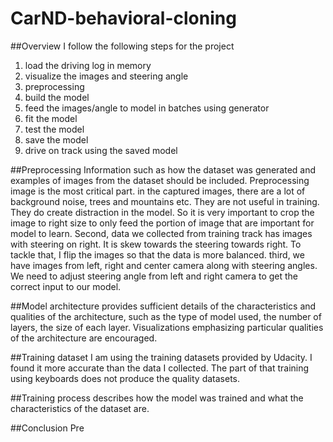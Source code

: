 # CarND-behavioral-cloning

##Overview
I follow the following steps for the project  
1. load the driving log in memory  
2. visualize the images and steering angle  
3. preprocessing  
4. build the model  
5. feed the images/angle to model in batches using generator  
6. fit the model   
7. test the model  
8. save the model  
9. drive on track using the saved model  


##Preprocessing
Information such as how the dataset was generated and examples of images from the dataset should be included.
Preprocessing image is the most critical part. in the captured images, there are a lot of background noise, trees and mountains  etc. They are not useful in training. They do create distraction in the model. So it is very important to crop the image to right size to only feed the portion of image that are important for model to learn. Second, data we collected from training track has images with steering on right. It is skew towards the steering towards right. To tackle that, I flip the images so that the data is more balanced. third, we have images from left, right and center camera along with steering angles. We need to adjust steering angle from left and right camera to get the correct input to our model. 

##Model architecture
provides sufficient details of the characteristics and qualities of the architecture, such as the type of model used, the number of layers, the size of each layer. Visualizations emphasizing particular qualities of the architecture are encouraged.


##Training dataset 
I am using the training datasets provided by Udacity. I found it more accurate than the data I collected. The part of that training using keyboards does not produce the quality datasets. 

##Training process
describes how the model was trained and what the characteristics of the dataset are.

##Conclusion
Pre 
